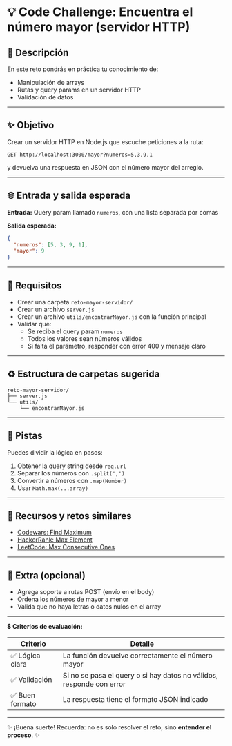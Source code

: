 # 💡 Code Challenge: Encuentra el número mayor (servidor HTTP)

## 🧠 Descripción

En este reto pondrás en práctica tu conocimiento de:

- Manipulación de arrays
- Rutas y query params en un servidor HTTP
- Validación de datos

---

## ✨ Objetivo

Crear un servidor HTTP en Node.js que escuche peticiones a la ruta:

```
GET http://localhost:3000/mayor?numeros=5,3,9,1
```

y devuelva una respuesta en JSON con el número mayor del arreglo.

---

## 🌐 Entrada y salida esperada

**Entrada:** Query param llamado `numeros`, con una lista separada por comas

**Salida esperada:**

```json
{
  "numeros": [5, 3, 9, 1],
  "mayor": 9
}
```

---

## 🧰 Requisitos

- Crear una carpeta `reto-mayor-servidor/`
- Crear un archivo `server.js`
- Crear un archivo `utils/encontrarMayor.js` con la función principal
- Validar que:
  - Se reciba el query param `numeros`
  - Todos los valores sean números válidos
  - Si falta el parámetro, responder con error 400 y mensaje claro

---

## ♻️ Estructura de carpetas sugerida

```
reto-mayor-servidor/
├── server.js
└── utils/
    └── encontrarMayor.js
```

---

## 🔢 Pistas

Puedes dividir la lógica en pasos:

1. Obtener la query string desde `req.url`
2. Separar los números con `.split(',')`
3. Convertir a números con `.map(Number)`
4. Usar `Math.max(...array)`

---

## 🧪 Recursos y retos similares

- [Codewars: Find Maximum](https://www.codewars.com/kata/577a98a6ae28071780000989)
- [HackerRank: Max Element](https://www.hackerrank.com/challenges/java-arraylist/problem)
- [LeetCode: Max Consecutive Ones](https://leetcode.com/problems/max-consecutive-ones/)

---

## 🚀 Extra (opcional)

- Agrega soporte a rutas POST (envío en el body)
- Ordena los números de mayor a menor
- Valida que no haya letras o datos nulos en el array

---

💲 **Criterios de evaluación:**

| Criterio       | Detalle                                                              |
| -------------- | -------------------------------------------------------------------- |
| ✅ Lógica clara | La función devuelve correctamente el número mayor                    |
| ✅ Validación   | Si no se pasa el query o si hay datos no válidos, responde con error |
| ✅ Buen formato | La respuesta tiene el formato JSON indicado                          |

---

✨ ¡Buena suerte! Recuerda: no es solo resolver el reto, sino **entender el proceso**. ✨

